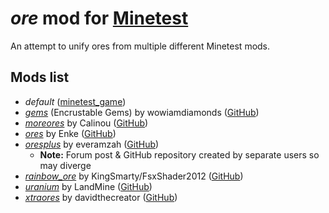# ***ore*** mod for [Minetest][]

An attempt to unify ores from multiple different Minetest mods.

## **Mods list**
* *default* ([minetest_game][])
* *[gems][gems_encrustable]* (Encrustable Gems) by wowiamdiamonds ([GitHub][gh.gems_encrustable])
* *[moreores][]* by Calinou ([GitHub][gh.moreores])
* *[ores][]* by Enke ([GitHub][gh.ores])
* *[oresplus][oresplus]* by everamzah ([GitHub][gh.oresplus])
  * **Note:** Forum post & GitHub repository created by separate users so may diverge
* *[rainbow_ore][]* by KingSmarty/FsxShader2012 ([GitHub][gh.rainbow_ore])
* *[uranium][]* by LandMine ([GitHub][gh.uranium])
* *[xtraores][]* by davidthecreator ([GitHub][gh.xtraores])


[Minetest]: http://www.minetest.net/

[gems_encrustable]: https://forum.minetest.net/viewtopic.php?t=2596
[minetest_game]: https://github.com/minetest/minetest_game
[moreores]: https://forum.minetest.net/viewtopic.php?t=549
[ores]: http://forum.freeminer.org/threads/ores-mod-wip-0-8-ores.98/
[oresplus]: https://forum.minetest.net/viewtopic.php?t=13120
[rainbow_ore]: https://forum.minetest.net/viewtopic.php?t=13519
[uranium]: https://forum.minetest.net/viewtopic.php?t=2234
[xtraores]: https://forum.minetest.net/viewtopic.php?t=12798

[gh.gems_encrustable]: https://github.com/wowiamdiamonds/gems
[gh.moreores]: https://github.com/minetest-mods/moreores
[gh.ores]: https://github.com/Nullsrc/Ores
[gh.oresplus]: https://github.com/taikedz/everamzah-oresplus
[gh.rainbow_ore]: https://github.com/FsxShader2012/rainbow_ore
[gh.uranium]: https://github.com/AntumMT/mtmod-uranium
[gh.xtraores]: https://github.com/AntumMT/mtmp-xtraores
